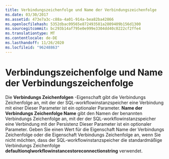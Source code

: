 ```yaml
---
title: Verbindungszeichenfolge und Name der Verbindungszeichenfolge
ms.date: 03/30/2017
ms.assetid: 473e7a3c-c88a-4a01-914a-bea82ba42866
ms.openlocfilehash: 5352dbac09565e872493581a2809409b156d1300
ms.sourcegitcommit: bc293b14af795e0e999e3304dd40c0222cf2ffe4
ms.translationtype: MT
ms.contentlocale: de-DE
ms.lasthandoff: 11/26/2020
ms.locfileid: "96248863"
---
```

# <a name="connection-string-and-connection-string-name"></a>Verbindungszeichenfolge und Name der Verbindungszeichenfolge

Die **Verbindungs Zeichenfolgen** -Eigenschaft gibt die Verbindungs Zeichenfolge an, mit der der SQL-workflowinstanzspeicher eine Verbindung mit einer Dieser Parameter ist ein optionaler Parameter. **Name der Verbindungs Zeichenfolge Name** gibt den Namen der benannten Verbindungs Zeichenfolge an, mit der der SQL-workflowinstanzspeicher eine Verbindung mit der Persistenz Dieser Parameter ist ein optionaler Parameter. Geben Sie einen Wert für die Eigenschaft Name der Verbindungs Zeichenfolge oder die Eigenschaft Verbindungs Zeichenfolge an, wenn Sie nicht möchten, dass der SQL-workflowinstanzspeicher die standardmäßige Verbindungs Zeichenfolge **defaultionqlworkflowinstancestoreconnectionstring** verwendet.
